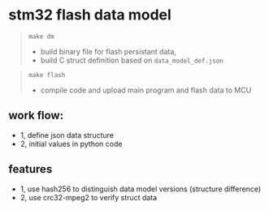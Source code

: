 # stm32 flash data model

> `make dm` 
> - build binary file for flash persistant data, 
> - build C struct definition based on `data_model_def.json`

> `make flash`
> - compile code and upload main program and flash data to MCU

## work flow: 
- 1, define json data structure
- 2, initial values in python code

## features
- 1, use hash256 to distinguish data model versions (structure difference)
- 2, use crc32-mpeg2 to verify struct data
